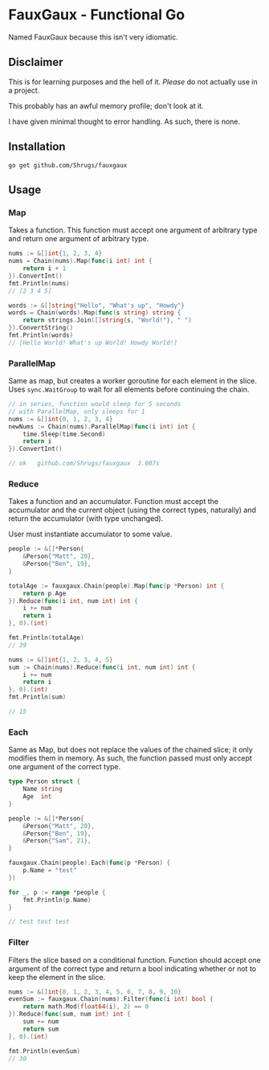 
# FauxGaux - Functional Go

Named FauxGaux because this isn't very idiomatic.

## Disclaimer

This is for learning purposes and the hell of it. _Please_ do not actually use in a project.

This probably has an awful memory profile; don't look at it.

I have given minimal thought to error handling. As such, there is none.

## Installation

`go get github.com/Shrugs/fauxgaux`

## Usage

### Map

Takes a function. This function must accept one argument of arbitrary type and return one argument of arbitrary type.

```go
nums := &[]int{1, 2, 3, 4}
nums = Chain(nums).Map(func(i int) int {
    return i + 1
}).ConvertInt()
fmt.Println(nums)
// [2 3 4 5]
```

```go
words := &[]string{"Hello", "What's up", "Howdy"}
words = Chain(words).Map(func(s string) string {
    return strings.Join([]string{s, "World!"}, " ")
}).ConvertString()
fmt.Println(words)
// [Hello World! What's up World! Howdy World!]
```

### ParallelMap

Same as map, but creates a worker goroutine for each element in the slice. Uses `sync.WaitGroup` to wait for all elements before continuing the chain.

```go
// in series, function would sleep for 5 seconds
// with ParallelMap, only sleeps for 1
nums := &[]int{0, 1, 2, 3, 4}
newNums := Chain(nums).ParallelMap(func(i int) int {
    time.Sleep(time.Second)
    return i
}).ConvertInt()

// ok   github.com/Shrugs/fauxgaux  1.007s
```

### Reduce

Takes a function and an accumulator. Function must accept the accumulator and the current object (using the correct types, naturally) and return the accumulator (with type unchanged).

User must instantiate accumulator to some value.

```go
people := &[]*Person{
    &Person{"Matt", 20},
    &Person{"Ben", 19},
}

totalAge := fauxgaux.Chain(people).Map(func(p *Person) int {
    return p.Age
}).Reduce(func(i int, num int) int {
    i += num
    return i
}, 0).(int)

fmt.Println(totalAge)
// 39
```

```go
nums := &[]int{1, 2, 3, 4, 5}
sum := Chain(nums).Reduce(func(i int, num int) int {
    i += num
    return i
}, 0).(int)
fmt.Println(sum)

// 15
```

### Each

Same as Map, but does not replace the values of the chained slice; it only modifies them in memory. As such, the function passed must only accept one argument of the correct type.

```go
type Person struct {
    Name string
    Age  int
}

people := &[]*Person{
    &Person{"Matt", 20},
    &Person{"Ben", 19},
    &Person{"Sam", 21},
}

fauxgaux.Chain(people).Each(func(p *Person) {
    p.Name = "test"
})

for _, p := range *people {
    fmt.Println(p.Name)
}

// test test test
```

### Filter

Filters the slice based on a conditional function. Function should accept one argument of the correct type and return a bool indicating whether or not to keep the element in the slice.

```go
nums := &[]int{0, 1, 2, 3, 4, 5, 6, 7, 8, 9, 10}
evenSum := fauxgaux.Chain(nums).Filter(func(i int) bool {
    return math.Mod(float64(i), 2) == 0
}).Reduce(func(sum, num int) int {
    sum += num
    return sum
}, 0).(int)

fmt.Println(evenSum)
// 30
```